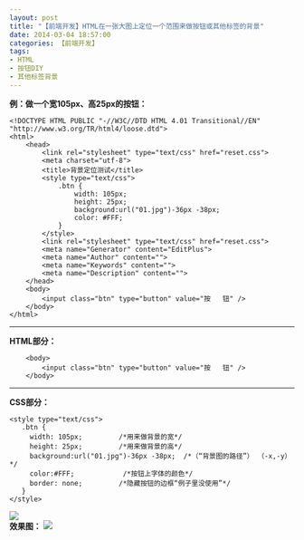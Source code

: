 ```yaml
---
layout: post
title: "【前端开发】HTML在一张大图上定位一个范围来做按钮或其他标签的背景"
date: 2014-03-04 18:57:00
categories: 【前端开发】
tags:
- HTML
- 按钮DIY
- 其他标签背景
---
```

**例：做一个宽105px、高25px的按钮：**

```
<!DOCTYPE HTML PUBLIC "-//W3C//DTD HTML 4.01 Transitional//EN" "http://www.w3.org/TR/html4/loose.dtd">
<html>
	<head>
		<link rel="stylesheet" type="text/css" href="reset.css">
		<meta charset="utf-8">
		<title>背景定位测试</title>
		<style type="text/css">
			.btn {
				width: 105px;
				height: 25px;
				background:url("01.jpg")-36px -38px;
				color: #FFF;
			}
		</style>
		<link rel="stylesheet" type="text/css" href="reset.css">
		<meta name="Generator" content="EditPlus">
		<meta name="Author" content="">
		<meta name="Keywords" content="">
		<meta name="Description" content="">
	</head>
	<body>
 		<input class="btn" type="button" value="按	钮" />
	</body>
</html>
```
-----
**HTML部分：**

```
	<body>
 		<input class="btn" type="button" value="按	钮" />
	</body>
```
-----
**CSS部分：**

```
<style type="text/css">
   .btn {
     width: 105px;         /*用来做背景的宽*/
     height: 25px;         /*用来做背景的高*/
     background:url("01.jpg")-36px -38px;  /*（“背景图的路径”） （-x,-y）*/
     color:#FFF;            /*按钮上字体的颜色*/
     border: none;         /*隐藏按钮的边框“例子里没使用”*/
   }
</style>
```

![](http://img2.ph.126.net/juucd6S6oHdIvtiXQiY_8w==/4834895675059064594.png)  
**效果图：**
![](http://img0.ph.126.net/WA3R4OoKBtFLJKwk5MxPRg==/6599320466958799065.png)  